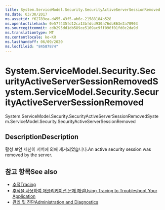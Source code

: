 ```yaml
---
title: System.ServiceModel.Security.SecurityActiveServerSessionRemoved
ms.date: 03/30/2017
ms.assetid: f62789ea-d455-43f5-ab6c-21588184b528
ms.openlocfilehash: 0e57f435fd12ca13bfdcd930a76db863e2a70903
ms.sourcegitcommit: cdb295dd1db589ce5169ac9ff096f01fd0c2da9d
ms.translationtype: MT
ms.contentlocale: ko-KR
ms.lasthandoff: 06/09/2020
ms.locfileid: "84587874"
---
```

# <a name="systemservicemodelsecuritysecurityactiveserversessionremoved"></a><span data-ttu-id="49a6e-102">System.ServiceModel.Security.SecurityActiveServerSessionRemoved</span><span class="sxs-lookup"><span data-stu-id="49a6e-102">System.ServiceModel.Security.SecurityActiveServerSessionRemoved</span></span>
<span data-ttu-id="49a6e-103">System.ServiceModel.Security.SecurityActiveServerSessionRemoved</span><span class="sxs-lookup"><span data-stu-id="49a6e-103">System.ServiceModel.Security.SecurityActiveServerSessionRemoved</span></span>  
  
## <a name="description"></a><span data-ttu-id="49a6e-104">Description</span><span class="sxs-lookup"><span data-stu-id="49a6e-104">Description</span></span>  
 <span data-ttu-id="49a6e-105">활성 보안 세션이 서버에 의해 제거되었습니다.</span><span class="sxs-lookup"><span data-stu-id="49a6e-105">An active security session was removed by the server.</span></span>  
  
## <a name="see-also"></a><span data-ttu-id="49a6e-106">참고 항목</span><span class="sxs-lookup"><span data-stu-id="49a6e-106">See also</span></span>

- [<span data-ttu-id="49a6e-107">추적</span><span class="sxs-lookup"><span data-stu-id="49a6e-107">Tracing</span></span>](index.md)
- [<span data-ttu-id="49a6e-108">추적을 사용하여 애플리케이션 문제 해결</span><span class="sxs-lookup"><span data-stu-id="49a6e-108">Using Tracing to Troubleshoot Your Application</span></span>](using-tracing-to-troubleshoot-your-application.md)
- [<span data-ttu-id="49a6e-109">관리 및 진단</span><span class="sxs-lookup"><span data-stu-id="49a6e-109">Administration and Diagnostics</span></span>](../index.md)
